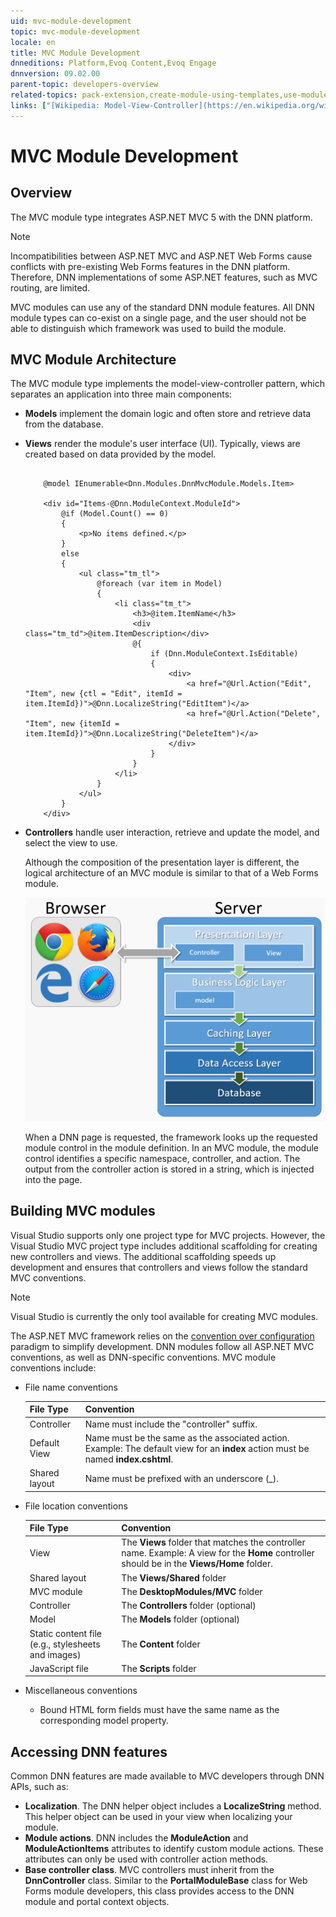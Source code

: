 ```yaml
---
uid: mvc-module-development
topic: mvc-module-development
locale: en
title: MVC Module Development
dnneditions: Platform,Evoq Content,Evoq Engage
dnnversion: 09.02.00
parent-topic: developers-overview
related-topics: pack-extension,create-module-using-templates,use-module-creator,providers
links: ["[Wikipedia: Model-View-Controller](https://en.wikipedia.org/wiki/Model%E2%80%93view%E2%80%93controller)"]
---
```


# MVC Module Development

## Overview

The MVC module type integrates ASP.NET MVC 5 with the DNN platform.

> [!Note]
> Incompatibilities between ASP.NET MVC and ASP.NET Web Forms cause conflicts with pre-existing Web Forms features in the DNN platform. Therefore, DNN implementations of some ASP.NET features, such as MVC routing, are limited.

MVC modules can use any of the standard DNN module features. All DNN module types can co-exist on a single page, and the user should not be able to distinguish which framework was used to build the module.

## MVC Module Architecture

The MVC module type implements the model-view-controller pattern, which separates an application into three main components:

*   **Models** implement the domain logic and often store and retrieve data from the database.
*   **Views** render the module's user interface (UI). Typically, views are created based on data provided by the model.

    ```

        @model IEnumerable<Dnn.Modules.DnnMvcModule.Models.Item>

        <div id="Items-@Dnn.ModuleContext.ModuleId">
            @if (Model.Count() == 0)
            {
                <p>No items defined.</p>
            }
            else
            {
                <ul class="tm_tl">
                    @foreach (var item in Model)
                    {
                        <li class="tm_t">
                            <h3>@item.ItemName</h3>
                            <div class="tm_td">@item.ItemDescription</div>
                            @{
                                if (Dnn.ModuleContext.IsEditable)
                                {
                                    <div>
                                        <a href="@Url.Action("Edit", "Item", new {ctl = "Edit", itemId = item.ItemId})">@Dnn.LocalizeString("EditItem")</a>
                                        <a href="@Url.Action("Delete", "Item", new {itemId = item.ItemId})">@Dnn.LocalizeString("DeleteItem")</a>
                                    </div>
                                }
                            }
                        </li>
                    }
                </ul>
            }
        </div>

    ```

*   **Controllers** handle user interaction, retrieve and update the model, and select the view to use.

    Although the composition of the presentation layer is different, the logical architecture of an MVC module is similar to that of a Web Forms module.



    ![Logical architecture of an MVC module](/images/gra-module-architecture-mvc.png)



    When a DNN page is requested, the framework looks up the requested module control in the module definition. In an MVC module, the module control identifies a specific namespace, controller, and action. The output from the controller action is stored in a string, which is injected into the page.


## Building MVC modules

Visual Studio supports only one project type for MVC projects. However, the Visual Studio MVC project type includes additional scaffolding for creating new controllers and views. The additional scaffolding speeds up development and ensures that controllers and views follow the standard MVC conventions.

> [!Note]
> Visual Studio is currently the only tool available for creating MVC modules.

The ASP.NET MVC framework relies on the [convention over configuration](https://en.wikipedia.org/wiki/Convention_over_configuration) paradigm to simplify development. DNN modules follow all ASP.NET MVC conventions, as well as DNN-specific conventions. MVC module conventions include:

*   File name conventions

    |**File Type**|**Convention**|
    |---|---|
    |Controller|Name must include the "controller" suffix.|
    |Default View|Name must be the same as the associated action. Example: The default view for an **index** action must be named **index.cshtml**.|
    |Shared layout|Name must be prefixed with an underscore (_).|

*   File location conventions

    |**File Type**|**Convention**|
    |---|---|
    |View|The **Views** folder that matches the controller name. Example: A view for the **Home** controller should be in the **Views/Home** folder.|
    |Shared layout|The **Views/Shared** folder|
    |MVC module|The **DesktopModules/MVC** folder|
    |Controller|The **Controllers** folder (optional)|
    |Model|The **Models** folder (optional)|
    |Static content file (e.g., stylesheets and images)|The **Content** folder|
    |JavaScript file|The **Scripts** folder|

*   Miscellaneous conventions
    *   Bound HTML form fields must have the same name as the corresponding model property.

## Accessing DNN features

Common DNN features are made available to MVC developers through DNN APIs, such as:

*   **Localization**. The DNN helper object includes a **LocalizeString** method. This helper object can be used in your view when localizing your module.
*   **Module actions**. DNN includes the **ModuleAction** and **ModuleActionItems** attributes to identify custom module actions. These attributes can only be used with controller action methods.
*   **Base controller class**. MVC controllers must inherit from the **DnnController** class. Similar to the **PortalModuleBase** class for Web Forms module developers, this class provides access to the DNN module and portal context objects.
